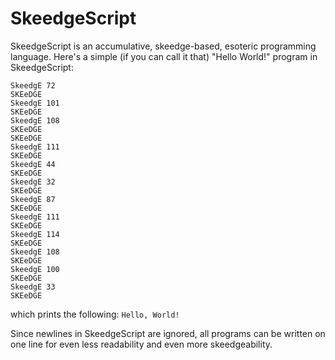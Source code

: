 # SkeedgeScript

SkeedgeScript is an accumulative, skeedge-based, esoteric programming language. Here's a simple (if you can call it that) "Hello World!" program in SkeedgeScript:
```
SkeedgE 72
SKEeDGE
SkeedgE 101
SKEeDGE
SkeedgE 108
SKEeDGE
SKEeDGE
SkeedgE 111
SKEeDGE
SkeedgE 44
SKEeDGE
SkeedgE 32
SKEeDGE
SkeedgE 87
SKEeDGE
SkeedgE 111
SKEeDGE
SkeedgE 114
SKEeDGE
SkeedgE 108
SKEeDGE
SkeedgE 100
SKEeDGE
SkeedgE 33
SKEeDGE
```
which prints the following:
```Hello, World!```

Since newlines in SkeedgeScript are ignored, all programs can be written on one line for even less readability and even more skeedgeability.
